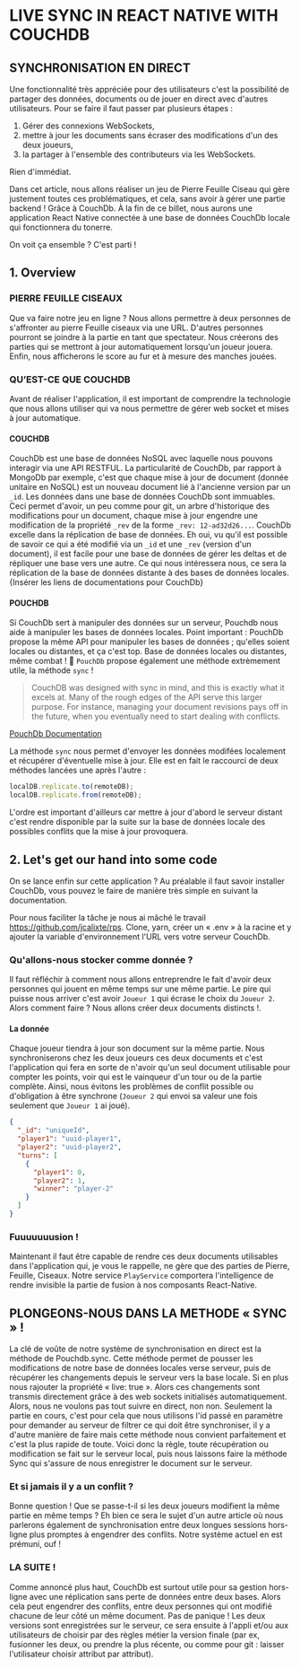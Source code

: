 # LIVE SYNC IN REACT NATIVE WITH COUCHDB

## SYNCHRONISATION EN DIRECT

Une fonctionnalité très appréciée pour des utilisateurs c'est la possibilité de partager des données, documents ou de jouer en direct avec d'autres utilisateurs.
Pour se faire il faut passer par plusieurs étapes :

1. Gérer des connexions WebSockets,
2. mettre à jour les documents sans écraser des modifications d'un des deux joueurs,
3. la partager à l'ensemble des contributeurs via les WebSockets.

Rien d'immédiat.

Dans cet article, nous allons réaliser un jeu de Pierre Feuille Ciseau qui gère justement toutes ces problématiques, et cela, sans avoir à gérer une partie backend ! Grâce à CouchDb. À la fin de ce billet, nous aurons une application React Native connectée à une base de données CouchDb locale qui fonctionnera du tonerre.

On voit ça ensemble ? C'est parti !

## 1. Overview

### PIERRE FEUILLE CISEAUX

Que va faire notre jeu en ligne ?
Nous allons permettre à deux personnes de s'affronter au pierre Feuille ciseaux via une URL. D'autres personnes pourront se joindre à la partie en tant que spectateur.
Nous créerons des parties qui se mettront à jour automatiquement lorsqu'un joueur jouera. Enfin, nous afficherons le score au fur et à mesure des manches jouées.

### QU’EST-CE QUE COUCHDB

Avant de réaliser l'application, il est important de comprendre la technologie que nous allons utiliser qui va nous permettre de gérer web socket et mises à jour automatique.

#### COUCHDB

CouchDb est une base de données NoSQL avec laquelle nous pouvons interagir via une API RESTFUL. La particularité de CouchDb, par rapport à MongoDb par exemple, c'est que chaque mise à jour de document (donnée unitaire en NoSQL) est un nouveau document lié à l'ancienne version par un `_id`. Les données dans une base de données CouchDb sont immuables. Ceci permet d'avoir, un peu comme pour git, un arbre d'historique des modifications pour un document, chaque mise à jour engendre une modification de la propriété `_rev` de la forme `_rev: 12-ad32d26...`.
CouchDb excelle dans la réplication de base de données. Eh oui, vu qu'il est possible de savoir ce qui a été modifié via un `_id` et une `_rev` (version d'un document), il est facile pour une base de données de gérer les deltas et de répliquer une base vers une autre. Ce qui nous intéressera nous, ce sera la réplication de la base de données distante à des bases de données locales.
{Insérer les liens de documentations pour CouchDb}

#### POUCHDB

Si CouchDb sert à manipuler des données sur un serveur, Pouchdb nous aide à manipuler les bases de données locales. Point important : PouchDb propose la même API pour manipuler les bases de données ; qu'elles soient locales ou distantes, et ça c'est top. Base de données locales ou distantes, même combat ! 🤺
`PouchDb` propose également une méthode extrèmement utile, la méthode `sync` !

> CouchDB was designed with sync in mind, and this is exactly what it excels at. Many of the rough edges of the API serve this larger purpose. For instance, managing your document revisions pays off in the future, when you eventually need to start dealing with conflicts.

[PouchDb Documentation](https://pouchdb.com/guides/replication.html)

La méthode `sync` nous permet d'envoyer les données modifées localement et récupérer d'éventuelle mise à jour. Elle est en fait le raccourci de deux méthodes lancées une après l'autre :

```js
localDB.replicate.to(remoteDB);
localDB.replicate.from(remoteDB);
```

L'ordre est important d'ailleurs car mettre à jour d'abord le serveur distant c'est rendre disponible par la suite sur la base de données locale des possibles conflits que la mise à jour provoquera.

## 2. Let's get our hand into some code

On se lance enfin sur cette application ? Au préalable il faut savoir installer CouchDb, vous pouvez le faire de manière très simple en suivant la documentation.

Pour nous faciliter la tâche je nous ai mâché le travail https://github.com/jcalixte/rps. Clone, yarn, créer un « .env » à la racine et y ajouter la variable d'environnement l'URL vers votre serveur CouchDb.

### Qu'allons-nous stocker comme donnée ?

Il faut réfléchir à comment nous allons entreprendre le fait d'avoir deux personnes qui jouent en même temps sur une même partie. Le pire qui puisse nous arriver c'est avoir `Joueur 1` qui écrase le choix du `Joueur 2`. Alors comment faire ? Nous allons créer deux documents distincts !.

#### La donnée

Chaque joueur tiendra à jour son document sur la même partie. Nous synchroniserons chez les deux joueurs ces deux documents et c'est l'application qui fera en sorte de n'avoir qu'un seul document utilisable pour compter les points, voir qui est le vainqueur d'un tour ou de la partie complète. Ainsi, nous évitons les problèmes de conflit possible ou d'obligation à être synchrone (`Joueur 2` qui envoi sa valeur une fois seulement que `Joueur 1` ai joué).

```json
{
  "_id": "uniqueId",
  "player1": "uuid-player1",
  "player2": "uuid-player2",
  "turns": [
    {
      "player1": 0,
      "player2": 1,
      "winner": "player-2"
    }
  ]
}
```

### Fuuuuuuusion !

Maintenant il faut être capable de rendre ces deux documents utilisables dans l'application qui, je vous le rappelle, ne gère que des parties de Pierre, Feuille, Ciseaux. Notre service `PlayService` comportera l'intelligence de rendre invisible la partie de fusion à nos composants React-Native.

## PLONGEONS-NOUS DANS LA METHODE « SYNC » !

La clé de voûte de notre système de synchronisation en direct est la méthode de Pouchdb.sync. Cette méthode permet de pousser les modifications de notre base de données locales verse serveur, puis de récupérer les changements depuis le serveur vers la base locale. Si en plus nous rajouter la propriété « live: true ». Alors ces changements sont transmis directement grâce à des web sockets initialisés automatiquement. Alors, nous ne voulons pas tout suivre en direct, non non. Seulement la partie en cours, c'est pour cela que nous utilisons l'id passé en paramètre pour demander au serveur de filtrer ce qui doit être synchroniser, il y a d'autre manière de faire mais cette méthode nous convient parfaitement et c'est la plus rapide de toute. Voici donc la règle, toute récupération ou modification se fait sur le serveur local, puis nous laissons faire la méthode Sync qui s'assure de nous enregistrer le document sur le serveur.

### Et si jamais il y a un conflit ?

Bonne question ! Que se passe-t-il si les deux joueurs modifient la même partie en même temps ? Eh bien ce sera le sujet d'un autre article où nous parlerons également de synchronisation entre deux longues sessions hors-ligne plus promptes à engendrer des conflits.
Notre système actuel en est prémuni, ouf !

### LA SUITE !

Comme annoncé plus haut, CouchDb est surtout utile pour sa gestion hors-ligne avec une réplication sans perte de données entre deux bases. Alors cela peut engendrer des conflits, entre deux personnes qui ont modifié chacune de leur côté un même document. Pas de panique ! Les deux versions sont enregistrées sur le serveur, ce sera ensuite à l'appli et/ou aux utilisateurs de choisir par des règles métier la version finale (par ex, fusionner les deux, ou prendre la plus récente, ou comme pour git : laisser l'utilisateur choisir attribut par attribut).
